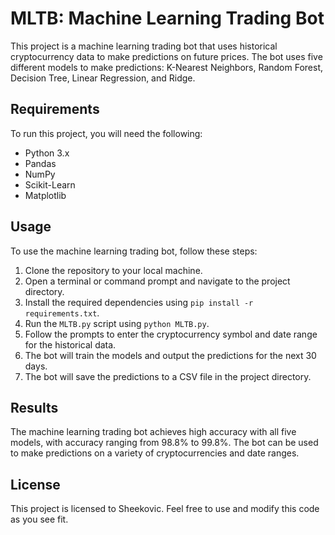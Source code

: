 # MLTB: Machine Learning Trading Bot

This project is a machine learning trading bot that uses historical cryptocurrency data to make predictions on future prices. The bot uses five different models to make predictions: K-Nearest Neighbors, Random Forest, Decision Tree, Linear Regression, and Ridge.

## Requirements
To run this project, you will need the following:
* Python 3.x 
* Pandas 
* NumPy 
* Scikit-Learn 
* Matplotlib 

## Usage
To use the machine learning trading bot, follow these steps:

1. Clone the repository to your local machine.
2. Open a terminal or command prompt and navigate to the project directory.
3. Install the required dependencies using `pip install -r requirements.txt`.
4. Run the `MLTB.py` script using `python MLTB.py`.
5. Follow the prompts to enter the cryptocurrency symbol and date range for the historical data.
6. The bot will train the models and output the predictions for the next 30 days.
7. The bot will save the predictions to a CSV file in the project directory.

## Results
The machine learning trading bot achieves high accuracy with all five models, with accuracy ranging from 98.8% to 99.8%. The bot can be used to make predictions on a variety of cryptocurrencies and date ranges.

## License
This project is licensed to Sheekovic. Feel free to use and modify this code as you see fit.

